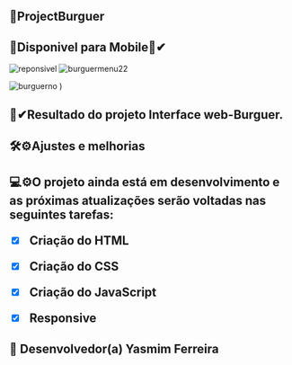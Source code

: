 ## 🌟ProjectBurguer
## 🌟Disponivel para Mobile📲✔

![reponsivel](https://user-images.githubusercontent.com/97356148/172710190-bf174a4c-50cf-458a-bf34-1c30024495e1.jpg)
![burguermenu22](https://user-images.githubusercontent.com/97356148/172710698-2040a8bf-64ab-4ecd-9ed6-28c55bbcd1b3.jpg)




![burguerno](https://user-images.githubusercontent.com/97356148/172710336-d80ca1f2-e5a6-4b0a-8af8-c75a8dc73c3d.jpg)
)







 <h2>🌟✔Resultado do projeto Interface web-Burguer.
<h2>🛠⚙Ajustes e melhorias

<h2>💻⚙O projeto ainda está em desenvolvimento e as próximas atualizações serão voltadas nas seguintes tarefas:

- [x] Criação do HTML
- [x] Criação do CSS
- [x] Criação do JavaScript
- [x] Responsive
  

## 🤝 Desenvolvedor(a) Yasmim Ferreira
